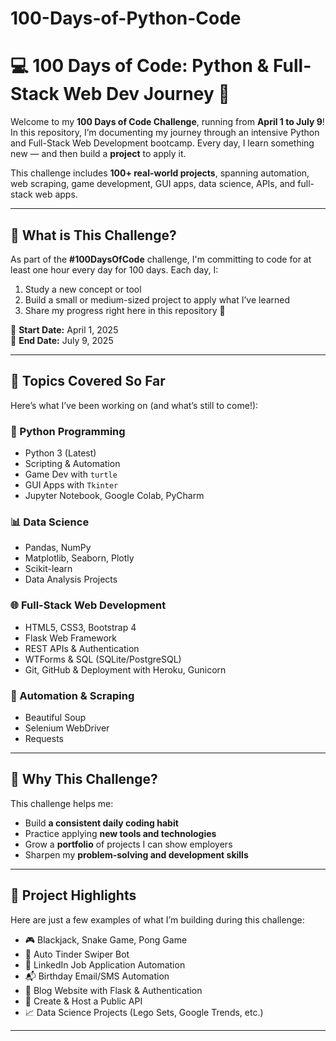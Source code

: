 # 100-Days-of-Python-Code

# 💻 100 Days of Code: Python & Full-Stack Web Dev Journey 🚀

Welcome to my **100 Days of Code Challenge**, running from **April 1 to July 9**!  
In this repository, I’m documenting my journey through an intensive Python and Full-Stack Web Development bootcamp. Every day, I learn something new — and then build a **project** to apply it.

This challenge includes **100+ real-world projects**, spanning automation, web scraping, game development, GUI apps, data science, APIs, and full-stack web apps.

---

## 📅 What is This Challenge?

As part of the **#100DaysOfCode** challenge, I'm committing to code for at least one hour every day for 100 days. Each day, I:

1. Study a new concept or tool  
2. Build a small or medium-sized project to apply what I’ve learned  
3. Share my progress right here in this repository 🎯

📆 **Start Date:** April 1, 2025  
🎯 **End Date:** July 9, 2025

---

## 🚀 Topics Covered So Far

Here’s what I’ve been working on (and what’s still to come!):

### 🐍 Python Programming
- Python 3 (Latest)
- Scripting & Automation
- Game Dev with `turtle`
- GUI Apps with `Tkinter`
- Jupyter Notebook, Google Colab, PyCharm

### 📊 Data Science
- Pandas, NumPy
- Matplotlib, Seaborn, Plotly
- Scikit-learn
- Data Analysis Projects

### 🌐 Full-Stack Web Development
- HTML5, CSS3, Bootstrap 4
- Flask Web Framework
- REST APIs & Authentication
- WTForms & SQL (SQLite/PostgreSQL)
- Git, GitHub & Deployment with Heroku, Gunicorn

### 🤖 Automation & Scraping
- Beautiful Soup
- Selenium WebDriver
- Requests

---

## 🧠 Why This Challenge?

This challenge helps me:

- Build **a consistent daily coding habit**
- Practice applying **new tools and technologies**
- Grow a **portfolio** of projects I can show employers
- Sharpen my **problem-solving and development skills**

---

## 📂 Project Highlights

Here are just a few examples of what I’m building during this challenge:

- 🎮 Blackjack, Snake Game, Pong Game
- 🤖 Auto Tinder Swiper Bot
- 💼 LinkedIn Job Application Automation
- 📬 Birthday Email/SMS Automation
- 📝 Blog Website with Flask & Authentication
- 🔌 Create & Host a Public API
- 📈 Data Science Projects (Lego Sets, Google Trends, etc.)

---
